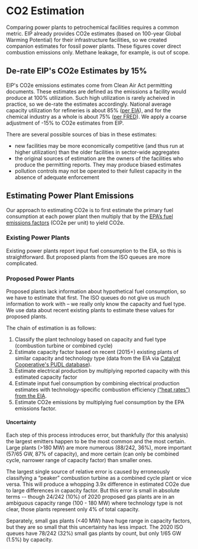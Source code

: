 # CO2 Estimation

Comparing power plants to petrochemical facilities requires a common metric. EIP already provides CO2e estimates (based on 100-year Global Warming Potential) for their infrastructure facilities, so we created companion estimates for fossil power plants. These figures cover direct combustion emissions only. Methane leakage, for example, is out of scope.

## De-rate EIP's CO2e Estimates by 15%

EIP's CO2e emissions estimates come from Clean Air Act permitting documents. These estimates are defined as the emissions a facility would produce at 100% utilization. Such high utilization is rarely acheived in practice, so we de-rate the estimates accordingly. National average capacity utilization for refineries is about 85% ([per EIA](https://www.eia.gov/dnav/pet/pet_pnp_unc_dcu_nus_m.htm)), and for the chemical industry as a whole is about 75% ([per FRED](https://fred.stlouisfed.org/series/CAPUTLG325S)). We apply a coarse adjustment of -15% to CO2e estimates from EIP.

There are several possible sources of bias in these estimates:

* new facilities may be more economically competitive (and thus run at higher utilization) than the older facilities in sector-wide aggregates
* the original sources of estimation are the owners of the facilities who produce the permitting reports. They may produce biased estimates
* pollution controls may not be operated to their fullest capacity in the absence of adequate enforcement

## Estimating Power Plant Emissions

Our approach to estimating CO2e is to first estimate the primary fuel consumption at each power plant then multiply that by the [EPA’s fuel emissions factors](https://www.ecfr.gov/current/title-40/chapter-I/subchapter-C/part-98#ap40.23.98_138.1) (CO2e per unit) to yield CO2e.

### Existing Power Plants

Existing power plants report input fuel consumption to the EIA, so this is straightforward. But proposed plants from the ISO queues are more complicated.

### Proposed Power Plants

Proposed plants lack information about hypothetical fuel consumption, so we have to estimate that first. The ISO queues do not give us much information to work with – we really only know the capacity and fuel type. We use data about recent existing plants to estimate these values for proposed plants.

The chain of estimation is as follows:

1. Classify the plant technology based on capacity and fuel type (combustion turbine or combined cycle)
1. Estimate capacity factor based on recent (2015+) existing plants of similar capacity and technology type (data from the EIA via [Catalyst Cooperative's PUDL database](https://catalyst.coop/pudl/)).
1. Estimate electrical production by multiplying reported capacity with this estimated capacity factor
1. Estimate input fuel consumption by combining electrical production estimates with technology-specific combustion efficiency [(“heat rates”) from the EIA](https://www.eia.gov/electricity/annual/html/epa_08_02.html).
1. Estimate CO2e emissions by multiplying fuel consumption by the EPA emissions factor.

#### Uncertainty

Each step of this process introduces error, but thankfully (for this analysis) the largest emitters happen to be the most common and the most certain. Large plants (>180 MW) are more numerous (88/242, 36%), more important (57/65 GW, 87% of capacity), and more certain (can only be combined cycle, narrower range of capacity factor) than smaller ones.

The largest single source of relative error is caused by erroneously classifying a “peaker” combustion turbine as a combined cycle plant or vice versa. This will produce a whopping 3.9x difference in estimated CO2e due to large differences in capacity factor. But this error is small in absolute terms -- though 24/242 (10%) of 2020 proposed gas plants are in an ambiguous capacity range (100 - 180 MW) where technology type is not clear, those plants represent only 4% of total capacity.

Separately, small gas plants (<40 MW) have huge range in capacity factors, but they are so small that this uncertainty has less impact. The 2020 ISO queues have 78/242 (32%) small gas plants by count, but only 1/65 GW (1.5%) by capacity.
